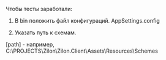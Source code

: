 ﻿Чтобы тесты заработали:
1. В bin положить файл конфигураций.
AppSettings.config

2. Указать путь к схемам.
<?xml version="1.0" encoding="utf-8" ?>
<appSettings>
  <add key="SchemeCatalog" value="[path]"/>
</appSettings>

[path] - например, C:\PROJECTS\Zilon\Zilon.Client\Assets\Resources\Schemes